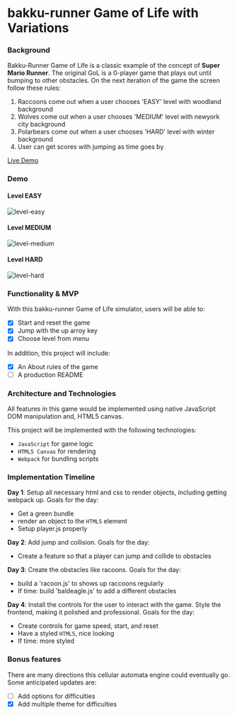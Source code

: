 # bakku-runner Game of Life with Variations

### Background

Bakku-Runner Game of Life is a classic example of the concept of **Super Mario Runner**.  The original GoL is a 0-player game that plays out until bumping to other obstacles. On the next iteration of the game the screen follow these rules:

1) Raccoons come out when a user chooses 'EASY' level with woodland background
2) Wolves come out when a user chooses 'MEDIUM' level with newyork city background
3) Polarbears come out when a user chooses 'HARD' level with winter background
4) User can get scores with jumping as time goes by

[Live Demo](http://www.misun.me/bakku-runner/)


### Demo
#### Level EASY
![level-easy](https://user-images.githubusercontent.com/3492959/38317267-a3f40d52-37fa-11e8-9625-103eda8aa5be.gif)
#### Level MEDIUM
![level-medium](https://user-images.githubusercontent.com/3492959/38317290-b124d164-37fa-11e8-9ee9-2c4873ae4a65.gif)
#### Level HARD
![level-hard](https://user-images.githubusercontent.com/3492959/38317296-b5c6a4c2-37fa-11e8-828d-85bb7e742d7f.gif)


### Functionality & MVP  

With this bakku-runner Game of Life simulator, users will be able to:

- [x] Start and reset the game
- [x] Jump with the up arroy key
- [x] Choose level from menu

In addition, this project will include:

- [x] An About rules of the game
- [ ] A production README

### Architecture and Technologies

All features in this game would be implemented using native JavaScript DOM manipulation and, HTML5 canvas.

This project will be implemented with the following technologies:

- `JavaScript` for game logic
- `HTML5 Canvas` for rendering
- `Webpack` for bundling scripts

### Implementation Timeline

**Day 1**: Setup all necessary html and css to render objects, including getting webpack up. Goals for the day:

- Get a green bundle
- render an object to the `HTML5` element
- Setup player.js properly

**Day 2**: Add jump and collision. Goals for the day: 

- Create a feature so that a player can jump and collide to obstacles

**Day 3**: Create the obstacles like racoons. Goals for the day:

- build a 'racoon.js' to shows up raccoons regularly
- If time: build 'baldeagle.js' to add a different obstacles

**Day 4**: Install the controls for the user to interact with the game.  Style the frontend, making it polished and professional.  Goals for the day:

- Create controls for game speed, start, and reset
- Have a styled `HTML5`, nice looking
- If time: more styled


### Bonus features

There are many directions this cellular automata engine could eventually go.  Some anticipated updates are:

- [ ] Add options for difficulties
- [x] Add multiple theme for difficulties
